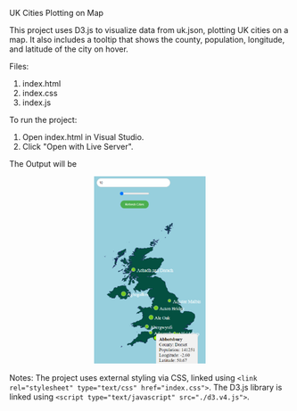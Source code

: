 UK Cities Plotting on Map

This project uses D3.js to visualize data from uk.json, plotting UK cities on a map. 
It also includes a tooltip that shows the county, population, longitude, and latitude of the city on hover.

Files:
1. index.html
2. index.css
3. index.js


To run the project:

1. Open index.html in Visual Studio.
2. Click "Open with Live Server".


   

The Output will be 

<p align="center">
  <img src="https://github.com/YashashTV01/D3assignment/raw/main/ukmap.png" alt="Uk Map" width="200"/>
</p>




Notes:
The project uses external styling via CSS, linked using `<link rel="stylesheet" type="text/css" href="index.css">`.
The D3.js library is linked using `<script type="text/javascript" src="./d3.v4.js">`.


